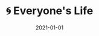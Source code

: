 ---
title: 🌀 Everyone's Life
description: Brief description of this section
cover: everyone.jpg
date: 2021-01-01
---